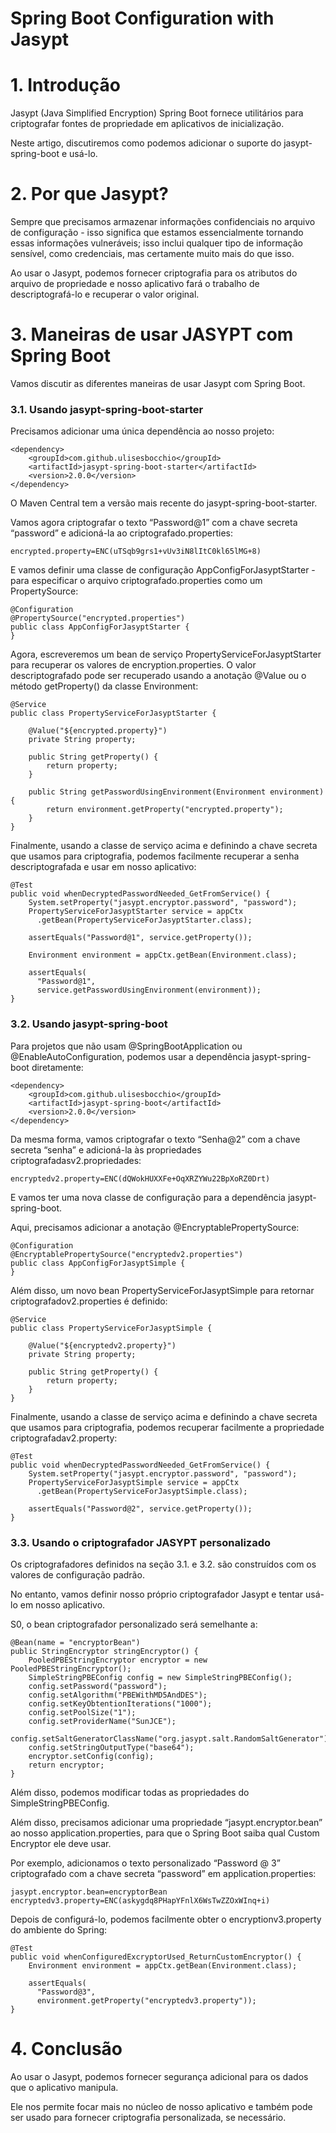 # Spring Boot Configuration with Jasypt

# 1. Introdução
Jasypt (Java Simplified Encryption) Spring Boot fornece utilitários para criptografar fontes de propriedade em aplicativos de inicialização.

Neste artigo, discutiremos como podemos adicionar o suporte do jasypt-spring-boot e usá-lo.

# 2. Por que Jasypt?
Sempre que precisamos armazenar informações confidenciais no arquivo de configuração - isso significa que estamos essencialmente tornando essas informações vulneráveis; isso inclui qualquer tipo de informação sensível, como credenciais, mas certamente muito mais do que isso.

Ao usar o Jasypt, podemos fornecer criptografia para os atributos do arquivo de propriedade e nosso aplicativo fará o trabalho de descriptografá-lo e recuperar o valor original.

# 3. Maneiras de usar JASYPT com Spring Boot
Vamos discutir as diferentes maneiras de usar Jasypt com Spring Boot.

### 3.1. Usando jasypt-spring-boot-starter
Precisamos adicionar uma única dependência ao nosso projeto:

```
<dependency>
    <groupId>com.github.ulisesbocchio</groupId>
    <artifactId>jasypt-spring-boot-starter</artifactId>
    <version>2.0.0</version>
</dependency>
```

O Maven Central tem a versão mais recente do jasypt-spring-boot-starter.

Vamos agora criptografar o texto “Password@1” com a chave secreta “password” e adicioná-la ao criptografado.properties:

```
encrypted.property=ENC(uTSqb9grs1+vUv3iN8lItC0kl65lMG+8)
```

E vamos definir uma classe de configuração AppConfigForJasyptStarter - para especificar o arquivo criptografado.properties como um PropertySource:

```
@Configuration
@PropertySource("encrypted.properties")
public class AppConfigForJasyptStarter {
}
```

Agora, escreveremos um bean de serviço PropertyServiceForJasyptStarter para recuperar os valores de encryption.properties. O valor descriptografado pode ser recuperado usando a anotação @Value ou o método getProperty() da classe Environment:

```
@Service
public class PropertyServiceForJasyptStarter {

    @Value("${encrypted.property}")
    private String property;

    public String getProperty() {
        return property;
    }

    public String getPasswordUsingEnvironment(Environment environment) {
        return environment.getProperty("encrypted.property");
    }
}
```

Finalmente, usando a classe de serviço acima e definindo a chave secreta que usamos para criptografia, podemos facilmente recuperar a senha descriptografada e usar em nosso aplicativo:

```
@Test
public void whenDecryptedPasswordNeeded_GetFromService() {
    System.setProperty("jasypt.encryptor.password", "password");
    PropertyServiceForJasyptStarter service = appCtx
      .getBean(PropertyServiceForJasyptStarter.class);
 
    assertEquals("Password@1", service.getProperty());
 
    Environment environment = appCtx.getBean(Environment.class);
 
    assertEquals(
      "Password@1", 
      service.getPasswordUsingEnvironment(environment));
}
```

### 3.2. Usando jasypt-spring-boot
Para projetos que não usam @SpringBootApplication ou @EnableAutoConfiguration, podemos usar a dependência jasypt-spring-boot diretamente:

```
<dependency>
    <groupId>com.github.ulisesbocchio</groupId>
    <artifactId>jasypt-spring-boot</artifactId>
    <version>2.0.0</version>
</dependency>
```

Da mesma forma, vamos criptografar o texto “Senha@2” com a chave secreta “senha” e adicioná-la às propriedades criptografadasv2.propriedades:

```
encryptedv2.property=ENC(dQWokHUXXFe+OqXRZYWu22BpXoRZ0Drt)
```

E vamos ter uma nova classe de configuração para a dependência jasypt-spring-boot.

Aqui, precisamos adicionar a anotação @EncryptablePropertySource:

```
@Configuration
@EncryptablePropertySource("encryptedv2.properties")
public class AppConfigForJasyptSimple {
}
```

Além disso, um novo bean PropertyServiceForJasyptSimple para retornar criptografadov2.properties é definido:

```
@Service
public class PropertyServiceForJasyptSimple {
 
    @Value("${encryptedv2.property}")
    private String property;

    public String getProperty() {
        return property;
    }
}
```

Finalmente, usando a classe de serviço acima e definindo a chave secreta que usamos para criptografia, podemos recuperar facilmente a propriedade criptografadav2.property:

```
@Test
public void whenDecryptedPasswordNeeded_GetFromService() {
    System.setProperty("jasypt.encryptor.password", "password");
    PropertyServiceForJasyptSimple service = appCtx
      .getBean(PropertyServiceForJasyptSimple.class);
 
    assertEquals("Password@2", service.getProperty());
}
```

### 3.3. Usando o criptografador JASYPT personalizado

Os criptografadores definidos na seção 3.1. e 3.2. são construídos com os valores de configuração padrão.

No entanto, vamos definir nosso próprio criptografador Jasypt e tentar usá-lo em nosso aplicativo.

S0, o bean criptografador personalizado será semelhante a:


```
@Bean(name = "encryptorBean")
public StringEncryptor stringEncryptor() {
    PooledPBEStringEncryptor encryptor = new PooledPBEStringEncryptor();
    SimpleStringPBEConfig config = new SimpleStringPBEConfig();
    config.setPassword("password");
    config.setAlgorithm("PBEWithMD5AndDES");
    config.setKeyObtentionIterations("1000");
    config.setPoolSize("1");
    config.setProviderName("SunJCE");
    config.setSaltGeneratorClassName("org.jasypt.salt.RandomSaltGenerator");
    config.setStringOutputType("base64");
    encryptor.setConfig(config);
    return encryptor;
}
```

Além disso, podemos modificar todas as propriedades do SimpleStringPBEConfig.

Além disso, precisamos adicionar uma propriedade “jasypt.encryptor.bean” ao nosso application.properties, para que o Spring Boot saiba qual Custom Encryptor ele deve usar.

Por exemplo, adicionamos o texto personalizado “Password @ 3” criptografado com a chave secreta “password” em application.properties:

```
jasypt.encryptor.bean=encryptorBean
encryptedv3.property=ENC(askygdq8PHapYFnlX6WsTwZZOxWInq+i)
```

Depois de configurá-lo, podemos facilmente obter o encryptionv3.property do ambiente do Spring:

```
@Test
public void whenConfiguredExcryptorUsed_ReturnCustomEncryptor() {
    Environment environment = appCtx.getBean(Environment.class);
 
    assertEquals(
      "Password@3", 
      environment.getProperty("encryptedv3.property"));
}
```

# 4. Conclusão
Ao usar o Jasypt, podemos fornecer segurança adicional para os dados que o aplicativo manipula.

Ele nos permite focar mais no núcleo de nosso aplicativo e também pode ser usado para fornecer criptografia personalizada, se necessário.
